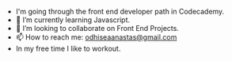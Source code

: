 
-    I'm going through the front end developer path in Codecademy.
- 🌱 I’m currently learning Javascript.
- 👯 I’m looking to collaborate on Front End Projects.
- 📫 How to reach me: odhiseaanastas@gmail.com
- In my free time I like to workout.


